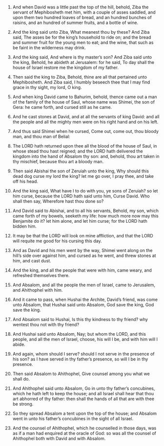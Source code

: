 1. And when David was a little past the top of the hill, behold,
Ziba the servant of Mephibosheth met him, with a couple of asses
saddled, and upon them two hundred loaves of bread, and an hundred
bunches of raisins, and an hundred of summer fruits, and a bottle of
wine.

2. And the king said unto Ziba, What meanest thou by these? And Ziba
said, The asses be for the king’s household to ride on; and the bread
and summer fruit for the young men to eat; and the wine, that such as
be faint in the wilderness may drink.

3. And the king said, And where is thy master’s son? And Ziba said
unto the king, Behold, he abideth at Jerusalem: for he said, To day
shall the house of Israel restore me the kingdom of my father.

4. Then said the king to Ziba, Behold, thine are all that pertained
unto Mephibosheth. And Ziba said, I humbly beseech thee that I may
find grace in thy sight, my lord, O king.

5. And when king David came to Bahurim, behold, thence came out a
man of the family of the house of Saul, whose name was Shimei, the son
of Gera: he came forth, and cursed still as he came.

6. And he cast stones at David, and at all the servants of king
David: and all the people and all the mighty men were on his right
hand and on his left.

7. And thus said Shimei when he cursed, Come out, come out, thou
bloody man, and thou man of Belial:

8. The LORD hath returned upon
thee all the blood of the house of Saul, in whose stead thou hast
reigned; and the LORD hath delivered the kingdom into the hand of
Absalom thy son: and, behold, thou art taken in thy mischief, because
thou art a bloody man.

9. Then said Abishai the son of Zeruiah unto the king, Why should
this dead dog curse my lord the king? let me go over, I pray thee, and
take off his head.

10. And the king said, What have I to do with you, ye sons of
Zeruiah? so let him curse, because the LORD hath said unto him, Curse
David. Who shall then say, Wherefore hast thou done so?

11. And
David said to Abishai, and to all his servants, Behold, my son, which
came forth of my bowels, seeketh my life: how much more now may this
Benjamite do it? let him alone, and let him curse; for the LORD hath
bidden him.

12. It may be that the LORD will look on mine affliction, and that
the LORD will requite me good for his cursing this day.

13. And as David and his men went by the way, Shimei went along on
the hill’s side over against him, and cursed as he went, and threw
stones at him, and cast dust.

14. And the king, and all the people that were with him, came weary,
and refreshed themselves there.

15. And Absalom, and all the people the men of Israel, came to
Jerusalem, and Ahithophel with him.

16. And it came to pass, when Hushai the Archite, David’s friend,
was come unto Absalom, that Hushai said unto Absalom, God save the
king, God save the king.

17. And Absalom said to Hushai, Is this thy kindness to thy friend?
why wentest thou not with thy friend?

18. And Hushai said unto
Absalom, Nay; but whom the LORD, and this people, and all the men of
Israel, choose, his will I be, and with him will I abide.

19. And again, whom should I serve? should I not serve in the
presence of his son? as I have served in thy father’s presence, so
will I be in thy presence.

20. Then said Absalom to Ahithophel, Give counsel among you what we
shall do.

21. And Ahithophel said unto Absalom, Go in unto thy father’s
concubines, which he hath left to keep the house; and all Israel shall
hear that thou art abhorred of thy father: then shall the hands of all
that are with thee be strong.

22. So they spread Absalom a tent upon the top of the house; and
Absalom went in unto his father’s concubines in the sight of all
Israel.

23. And the counsel of Ahithophel, which he counselled in those
days, was as if a man had enquired at the oracle of God: so was all
the counsel of Ahithophel both with David and with Absalom.